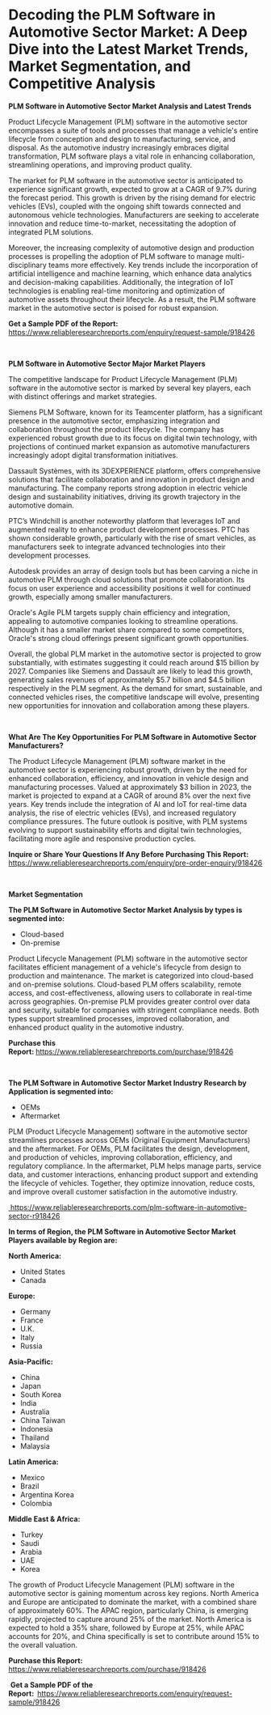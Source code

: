 <p><h1>Decoding the PLM Software in Automotive Sector Market: A Deep Dive into the Latest Market Trends, Market Segmentation, and Competitive Analysis</h1></p><p><strong>PLM Software in Automotive Sector Market Analysis and Latest Trends</strong></p>
<p><p>Product Lifecycle Management (PLM) software in the automotive sector encompasses a suite of tools and processes that manage a vehicle's entire lifecycle from conception and design to manufacturing, service, and disposal. As the automotive industry increasingly embraces digital transformation, PLM software plays a vital role in enhancing collaboration, streamlining operations, and improving product quality.</p><p>The market for PLM software in the automotive sector is anticipated to experience significant growth, expected to grow at a CAGR of 9.7% during the forecast period. This growth is driven by the rising demand for electric vehicles (EVs), coupled with the ongoing shift towards connected and autonomous vehicle technologies. Manufacturers are seeking to accelerate innovation and reduce time-to-market, necessitating the adoption of integrated PLM solutions.</p><p>Moreover, the increasing complexity of automotive design and production processes is propelling the adoption of PLM software to manage multi-disciplinary teams more effectively. Key trends include the incorporation of artificial intelligence and machine learning, which enhance data analytics and decision-making capabilities. Additionally, the integration of IoT technologies is enabling real-time monitoring and optimization of automotive assets throughout their lifecycle. As a result, the PLM software market in the automotive sector is poised for robust expansion.</p></p>
<p><strong>Get a Sample PDF of the Report:&nbsp;</strong> <a href="https://www.reliableresearchreports.com/enquiry/request-sample/918426?utm_campaign=3029&utm_medium=2&utm_source=Github&utm_content=ia&utm_term=18042025&utm_id=plm-software-in-automotive-sector">https://www.reliableresearchreports.com/enquiry/request-sample/918426</a></p>
<p>&nbsp;</p>
<p><strong>PLM Software in Automotive Sector Major Market Players</strong></p>
<p><p>The competitive landscape for Product Lifecycle Management (PLM) software in the automotive sector is marked by several key players, each with distinct offerings and market strategies. </p><p>Siemens PLM Software, known for its Teamcenter platform, has a significant presence in the automotive sector, emphasizing integration and collaboration throughout the product lifecycle. The company has experienced robust growth due to its focus on digital twin technology, with projections of continued market expansion as automotive manufacturers increasingly adopt digital transformation initiatives.</p><p>Dassault Systèmes, with its 3DEXPERIENCE platform, offers comprehensive solutions that facilitate collaboration and innovation in product design and manufacturing. The company reports strong adoption in electric vehicle design and sustainability initiatives, driving its growth trajectory in the automotive domain.</p><p>PTC’s Windchill is another noteworthy platform that leverages IoT and augmented reality to enhance product development processes. PTC has shown considerable growth, particularly with the rise of smart vehicles, as manufacturers seek to integrate advanced technologies into their development processes.</p><p>Autodesk provides an array of design tools but has been carving a niche in automotive PLM through cloud solutions that promote collaboration. Its focus on user experience and accessibility positions it well for continued growth, especially among smaller manufacturers.</p><p>Oracle's Agile PLM targets supply chain efficiency and integration, appealing to automotive companies looking to streamline operations. Although it has a smaller market share compared to some competitors, Oracle's strong cloud offerings present significant growth opportunities.</p><p>Overall, the global PLM market in the automotive sector is projected to grow substantially, with estimates suggesting it could reach around $15 billion by 2027. Companies like Siemens and Dassault are likely to lead this growth, generating sales revenues of approximately $5.7 billion and $4.5 billion respectively in the PLM segment. As the demand for smart, sustainable, and connected vehicles rises, the competitive landscape will evolve, presenting new opportunities for innovation and collaboration among these players.</p></p>
<p>&nbsp;</p>
<p><strong>What Are The Key Opportunities For PLM Software in Automotive Sector Manufacturers?</strong></p>
<p><p>The Product Lifecycle Management (PLM) software market in the automotive sector is experiencing robust growth, driven by the need for enhanced collaboration, efficiency, and innovation in vehicle design and manufacturing processes. Valued at approximately $3 billion in 2023, the market is projected to expand at a CAGR of around 8% over the next five years. Key trends include the integration of AI and IoT for real-time data analysis, the rise of electric vehicles (EVs), and increased regulatory compliance pressures. The future outlook is positive, with PLM systems evolving to support sustainability efforts and digital twin technologies, facilitating more agile and responsive production cycles.</p></p>
<p><strong>Inquire or Share Your Questions If Any Before Purchasing This Report:</strong> <a href="https://www.reliableresearchreports.com/enquiry/pre-order-enquiry/918426?utm_campaign=3029&utm_medium=2&utm_source=Github&utm_content=ia&utm_term=18042025&utm_id=plm-software-in-automotive-sector">https://www.reliableresearchreports.com/enquiry/pre-order-enquiry/918426</a></p>
<p>&nbsp;</p>
<p><strong>Market Segmentation</strong></p>
<p><strong>The PLM Software in Automotive Sector Market Analysis by types is segmented into:</strong></p>
<p><ul><li>Cloud-based</li><li>On-premise</li></ul></p>
<p><p>Product Lifecycle Management (PLM) software in the automotive sector facilitates efficient management of a vehicle's lifecycle from design to production and maintenance. The market is categorized into cloud-based and on-premise solutions. Cloud-based PLM offers scalability, remote access, and cost-effectiveness, allowing users to collaborate in real-time across geographies. On-premise PLM provides greater control over data and security, suitable for companies with stringent compliance needs. Both types support streamlined processes, improved collaboration, and enhanced product quality in the automotive industry.</p></p>
<p><strong>Purchase this Report:&nbsp;</strong><a href="https://www.reliableresearchreports.com/purchase/918426?utm_campaign=3029&utm_medium=2&utm_source=Github&utm_content=ia&utm_term=18042025&utm_id=plm-software-in-automotive-sector">https://www.reliableresearchreports.com/purchase/918426</a></p>
<p>&nbsp;</p>
<p><strong>The PLM Software in Automotive Sector Market Industry Research by Application is segmented into:</strong></p>
<p><ul><li>OEMs</li><li>Aftermarket</li></ul></p>
<p><p>PLM (Product Lifecycle Management) software in the automotive sector streamlines processes across OEMs (Original Equipment Manufacturers) and the aftermarket. For OEMs, PLM facilitates the design, development, and production of vehicles, improving collaboration, efficiency, and regulatory compliance. In the aftermarket, PLM helps manage parts, service data, and customer interactions, enhancing product support and extending the lifecycle of vehicles. Together, they optimize innovation, reduce costs, and improve overall customer satisfaction in the automotive industry.</p></p>
<p><a href="https://www.reliableresearchreports.com/plm-software-in-automotive-sector-r918426?utm_campaign=3029&utm_medium=2&utm_source=Github&utm_content=ia&utm_term=18042025&utm_id=plm-software-in-automotive-sector">&nbsp;https://www.reliableresearchreports.com/plm-software-in-automotive-sector-r918426</a></p>
<p><strong>In terms of Region, the PLM Software in Automotive Sector Market Players available by Region are:</strong></p>
<p>
    <p> <strong> North America: </strong>
        <ul>
            <li>United States</li>
            <li>Canada</li>
        </ul>
        </p> 
    <p> <strong> Europe: </strong>
        <ul>
            <li>Germany</li>
            <li>France</li>
            <li>U.K.</li>
            <li>Italy</li>
            <li>Russia</li>
        </ul>
        </p> 
    <p> <strong> Asia-Pacific: </strong>
        <ul>
            <li>China</li>
            <li>Japan</li>
            <li>South Korea</li>
            <li>India</li>
            <li>Australia</li>
            <li>China Taiwan</li>
            <li>Indonesia</li>
            <li>Thailand</li>
            <li>Malaysia</li>
        </ul>
        </p> 
    <p> <strong> Latin America: </strong>
        <ul>
            <li>Mexico</li>
            <li>Brazil</li>
            <li>Argentina Korea</li>
            <li>Colombia</li>
        </ul>
        </p> 
    <p> <strong> Middle East & Africa: </strong>
        <ul>
            <li>Turkey</li>
            <li>Saudi</li>
            <li>Arabia</li>
            <li>UAE</li>
            <li>Korea</li>
        </ul>
    </p>
    </p>
<p><p>The growth of Product Lifecycle Management (PLM) software in the automotive sector is gaining momentum across key regions. North America and Europe are anticipated to dominate the market, with a combined share of approximately 60%. The APAC region, particularly China, is emerging rapidly, projected to capture around 25% of the market. North America is expected to hold a 35% share, followed by Europe at 25%, while APAC accounts for 20%, and China specifically is set to contribute around 15% to the overall valuation.</p></p>
<p><strong>Purchase this Report: </strong><a href="https://www.reliableresearchreports.com/purchase/918426?utm_campaign=3029&utm_medium=2&utm_source=Github&utm_content=ia&utm_term=18042025&utm_id=plm-software-in-automotive-sector">https://www.reliableresearchreports.com/purchase/918426</a></p>
<p>&nbsp;<strong>Get a Sample PDF of the Report:&nbsp;&nbsp;</strong><a href="https://www.reliableresearchreports.com/enquiry/request-sample/918426?utm_campaign=3029&utm_medium=2&utm_source=Github&utm_content=ia&utm_term=18042025&utm_id=plm-software-in-automotive-sector">https://www.reliableresearchreports.com/enquiry/request-sample/918426</a></p>
<p><strong></strong></p>
<p><p></p><p></p><p></p></p>